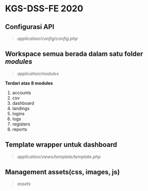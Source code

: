 # KGS-DSS-FE 2020

## Configurasi API
> _application/config/config.php_

## Workspace semua berada dalam satu folder _modules_
> _application/modules_

**Terdari atas 8 modules**
1. accounts
2. csv
3. dashboard
4. landings
5. logins
6. logs
7. registers
8. reports

## Template wrapper untuk dashboard
> _application/views/template/template.php_

## Management assets(css, images, js)
> _assets_

